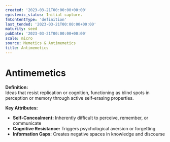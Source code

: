 ```yaml
---
created: '2023-03-21T00:00:00+00:00'
epistemic_status: Initial capture.
fmContentType: 'definition'
last_tended: '2023-03-21T00:00:00+00:00'
maturity: seed
pubDate: '2023-03-21T00:00:00+00:00'
scale: micro
source: Memetics & Antimemetics
title: Antimemetics
---
```


# Antimemetics

**Definition:**  
Ideas that resist replication or cognition, functioning as blind spots in perception or memory through active self-erasing properties.

**Key Attributes:**  
- **Self-Concealment:** Inherently difficult to perceive, remember, or communicate  
- **Cognitive Resistance:** Triggers psychological aversion or forgetting  
- **Information Gaps:** Creates negative spaces in knowledge and discourse